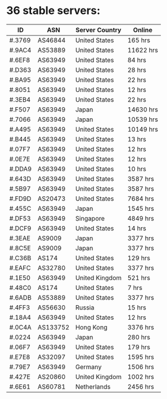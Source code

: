 # 36 stable servers:

| ID | ASN | Server Country | Online |
| ------ | ------ | ------ | ------ |
| #.3769 | AS46844 | United States | 165 hrs |
| #.9AC4 | AS53889 | United States | 11622 hrs |
| #.6EF8 | AS63949 | United States | 84 hrs |
| #.D363 | AS63949 | United States | 28 hrs |
| #.BA95 | AS63949 | United States | 22 hrs |
| #.8051 | AS63949 | United States | 12 hrs |
| #.3EB4 | AS63949 | United States | 22 hrs |
| #.F507 | AS63949 | Japan | 14630 hrs |
| #.7066 | AS63949 | Japan | 10539 hrs |
| #.A495 | AS63949 | United States | 10149 hrs |
| #.B445 | AS63949 | United States | 13 hrs |
| #.07F7 | AS63949 | United States | 12 hrs |
| #.0E7E | AS63949 | United States | 12 hrs |
| #.DDA9 | AS63949 | United States | 10 hrs |
| #.643D | AS63949 | United States | 3587 hrs |
| #.5B97 | AS63949 | United States | 3587 hrs |
| #.FD9D | AS20473 | United States | 7684 hrs |
| #.455C | AS63949 | Japan | 1545 hrs |
| #.DF53 | AS63949 | Singapore | 4849 hrs |
| #.DCF9 | AS63949 | United States | 14 hrs |
| #.3EAE | AS9009 | Japan | 3377 hrs |
| #.8C5E | AS9009 | Japan | 3377 hrs |
| #.C36B | AS174 | United States | 129 hrs |
| #.EAFC | AS32780 | United States | 3377 hrs |
| #.1E50 | AS63949 | United Kingdom | 521 hrs |
| #.48C0 | AS174 | United States | 7 hrs |
| #.6ADB | AS53889 | United States | 3377 hrs |
| #.4FF3 | AS56630 | Russia | 15 hrs |
| #.18A4 | AS63949 | United States | 12 hrs |
| #.0C4A | AS133752 | Hong Kong | 3376 hrs |
| #.0224 | AS63949 | Japan | 280 hrs |
| #.06F7 | AS63949 | United States | 179 hrs |
| #.E7E8 | AS32097 | United States | 1595 hrs |
| #.79E7 | AS63949 | Germany | 1506 hrs |
| #.427E | AS20860 | United Kingdom | 1002 hrs |
| #.6E61 | AS60781 | Netherlands | 2456 hrs |

